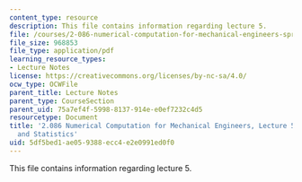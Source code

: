 ```yaml
---
content_type: resource
description: This file contains information regarding lecture 5.
file: /courses/2-086-numerical-computation-for-mechanical-engineers-spring-2013/5df5bed1ae059388ecc4e2e0991ed0f0_MIT2_086S13_lecture5.pdf
file_size: 968853
file_type: application/pdf
learning_resource_types:
- Lecture Notes
license: https://creativecommons.org/licenses/by-nc-sa/4.0/
ocw_type: OCWFile
parent_title: Lecture Notes
parent_type: CourseSection
parent_uid: 75a7ef4f-5998-8137-914e-e0ef7232c4d5
resourcetype: Document
title: '2.086 Numerical Computation for Mechanical Engineers, Lecture 5: Probability
  and Statistics'
uid: 5df5bed1-ae05-9388-ecc4-e2e0991ed0f0
---
```

This file contains information regarding lecture 5.